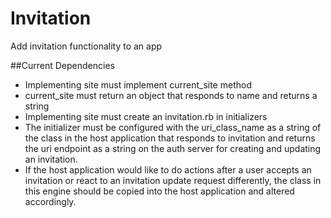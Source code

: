 Invitation
==========

Add invitation functionality to an app

##Current Dependencies
* Implementing site must implement current_site method
* current_site must return an object that responds to name and returns a string
* Implementing site must create an invitation.rb in initializers
* The initializer must be configured with the uri_class_name as a string of the
class in the host application that responds to invitation and returns the uri
endpoint as a string on the auth server for creating and updating an invitation.
* If the host application would like to do actions after a user accepts an
invitation or react to an invitation update request differently,  the class in
this engine should be copied into the host application and altered accordingly.

